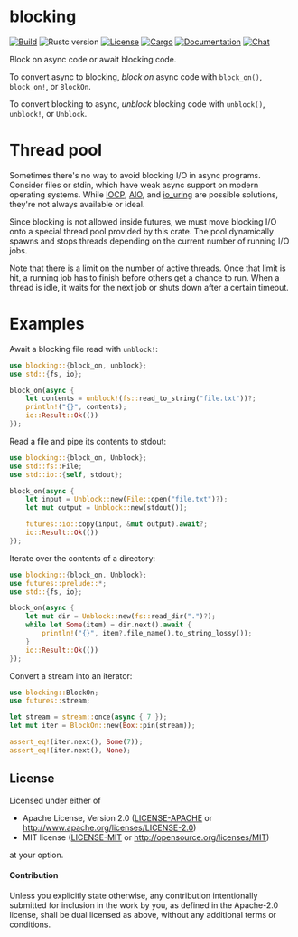 # blocking

[![Build](https://github.com/stjepang/blocking/workflows/Build%20and%20test/badge.svg)](
https://github.com/stjepang/blocking/actions)
![Rustc version](https://img.shields.io/badge/rustc-1.40+-lightgray.svg)
[![License](https://img.shields.io/badge/license-MIT%2FApache--2.0-blue.svg)](
https://github.com/stjepang/blocking)
[![Cargo](https://img.shields.io/crates/v/blocking.svg)](
https://crates.io/crates/blocking)
[![Documentation](https://docs.rs/blocking/badge.svg)](
https://docs.rs/blocking)
[![Chat](https://img.shields.io/discord/701824908866617385.svg?logo=discord)](
https://discord.gg/x6m5Vvt)

Block on async code or await blocking code.

To convert async to blocking, *block on* async code with `block_on()`, `block_on!`, or
`BlockOn`.

To convert blocking to async, *unblock* blocking code with `unblock()`, `unblock!`, or
`Unblock`.

# Thread pool

Sometimes there's no way to avoid blocking I/O in async programs. Consider files or stdin,
which have weak async support on modern operating systems. While [IOCP], [AIO], and [io_uring]
are possible solutions, they're not always available or ideal.

Since blocking is not allowed inside futures, we must move blocking I/O onto a special thread
pool provided by this crate. The pool dynamically spawns and stops threads depending on the
current number of running I/O jobs.

Note that there is a limit on the number of active threads. Once that limit is hit, a running
job has to finish before others get a chance to run. When a thread is idle, it waits for the
next job or shuts down after a certain timeout.

[IOCP]: https://en.wikipedia.org/wiki/Input/output_completion_port
[AIO]: http://man7.org/linux/man-pages/man2/io_submit.2.html
[io_uring]: https://lwn.net/Articles/776703/

# Examples

Await a blocking file read with `unblock!`:

```rust
use blocking::{block_on, unblock};
use std::{fs, io};

block_on(async {
    let contents = unblock!(fs::read_to_string("file.txt"))?;
    println!("{}", contents);
    io::Result::Ok(())
});
```

Read a file and pipe its contents to stdout:

```rust
use blocking::{block_on, Unblock};
use std::fs::File;
use std::io::{self, stdout};

block_on(async {
    let input = Unblock::new(File::open("file.txt")?);
    let mut output = Unblock::new(stdout());

    futures::io::copy(input, &mut output).await?;
    io::Result::Ok(())
});
```

Iterate over the contents of a directory:

```rust
use blocking::{block_on, Unblock};
use futures::prelude::*;
use std::{fs, io};

block_on(async {
    let mut dir = Unblock::new(fs::read_dir(".")?);
    while let Some(item) = dir.next().await {
        println!("{}", item?.file_name().to_string_lossy());
    }
    io::Result::Ok(())
});
```

Convert a stream into an iterator:

```rust
use blocking::BlockOn;
use futures::stream;

let stream = stream::once(async { 7 });
let mut iter = BlockOn::new(Box::pin(stream));

assert_eq!(iter.next(), Some(7));
assert_eq!(iter.next(), None);
```

## License

Licensed under either of

 * Apache License, Version 2.0 ([LICENSE-APACHE](LICENSE-APACHE) or http://www.apache.org/licenses/LICENSE-2.0)
 * MIT license ([LICENSE-MIT](LICENSE-MIT) or http://opensource.org/licenses/MIT)

at your option.

#### Contribution

Unless you explicitly state otherwise, any contribution intentionally submitted
for inclusion in the work by you, as defined in the Apache-2.0 license, shall be
dual licensed as above, without any additional terms or conditions.
